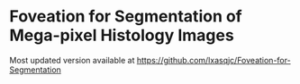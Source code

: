# Foveation for Segmentation of Mega-pixel Histology Images

Most updated version available at https://github.com/lxasqjc/Foveation-for-Segmentation
